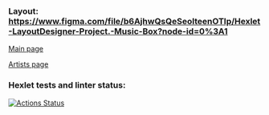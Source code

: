 ### Layout: https://www.figma.com/file/b6AjhwQsQeSeoIteenOTIp/Hexlet-LayoutDesigner-Project.-Music-Box?node-id=0%3A1

[Main page](https://cerberstrix.github.io/layout-designer-project-56/src/index.html)

[Artists page](https://cerberstrix.github.io/layout-designer-project-56/src/artist.html)

### Hexlet tests and linter status:
[![Actions Status](https://github.com/CerberStrix/layout-designer-project-56/workflows/hexlet-check/badge.svg)](https://github.com/CerberStrix/layout-designer-project-56/actions)
